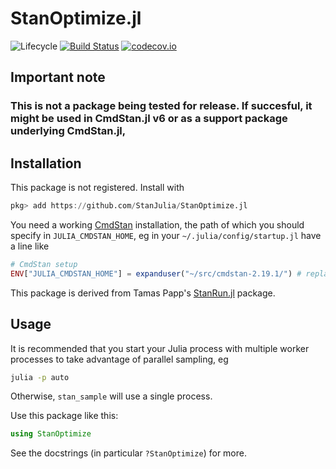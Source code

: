 # StanOptimize.jl

![Lifecycle](https://img.shields.io/badge/lifecycle-experimental-orange.svg)<!--
![Lifecycle](https://img.shields.io/badge/lifecycle-maturing-blue.svg)
![Lifecycle](https://img.shields.io/badge/lifecycle-stable-green.svg)
![Lifecycle](https://img.shields.io/badge/lifecycle-retired-orange.svg)
![Lifecycle](https://img.shields.io/badge/lifecycle-archived-red.svg)
![Lifecycle](https://img.shields.io/badge/lifecycle-dormant-blue.svg) -->
[![Build Status](https://travis-ci.com/examples/StanOptimize.jl.svg?branch=master)](https://travis-ci.com/StanJulia/StanOptimize.jl)
[![codecov.io](http://codecov.io/github/StanJulia/StanOptimize.jl/coverage.svg?branch=master)](http://codecov.io/github/StanJulia/StanOptimize.jl?branch=master)


## Important note

### This is not a package being tested for release. If succesful, it might be used in CmdStan.jl v6 or as a support package underlying CmdStan.jl,

## Installation

This package is not registered. Install with

```julia
pkg> add https://github.com/StanJulia/StanOptimize.jl
```

You need a working [CmdStan](https://mc-stan.org/users/interfaces/cmdstan.html) installation, the path of which you should specify in `JULIA_CMDSTAN_HOME`, eg in your `~/.julia/config/startup.jl` have a line like
```julia
# CmdStan setup
ENV["JULIA_CMDSTAN_HOME"] = expanduser("~/src/cmdstan-2.19.1/") # replace with your path
```

This package is derived from Tamas Papp's [StanRun.jl]() package.

## Usage

It is recommended that you start your Julia process with multiple worker processes to take advantage of parallel sampling, eg

```sh
julia -p auto
```

Otherwise, `stan_sample` will use a single process.

Use this package like this:

```julia
using StanOptimize
```

See the docstrings (in particular `?StanOptimize`) for more.
